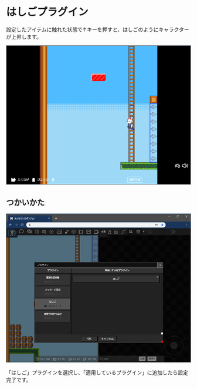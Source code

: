 # はしごプラグイン

設定したアイテムに触れた状態で↑キーを押すと、はしごのようにキャラクターが上昇します。

![はしご](./images/ladder.png)

## つかいかた

![はしごプラグインの追加](./images/ladder_plugin.png)

「はしご」プラグインを選択し、「適用しているプラグイン」に追加したら設定完了です。
